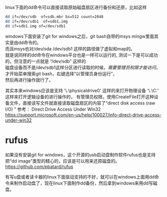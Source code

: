 linux下面的dd命令可以直接读取原始磁盘扇区进行备份和还原，比如这样
```sh
dd if=/dev/sdb  of=sdb.mbr bs=512 count=2048
dd if=/dev/sdb1  of=sdb1.img 
dd if=sdb1.img of=/dev/sdb1
```

windows下面安装了git for windows之后，git bash自带的msys mingw里面其实是由dd命令的。   
而且msys也对/dev/sda  /dev/sdb1 这样的路径做了虚拟和map的。   
就是说同样的dd命令在windows平台也是一样可以运行的, 测试一下是可以成功的。但注意的一点就是 “/dev/sdb” 这样的   
磁盘设备而不是/dev/sdb1这样分区进行读取的时候，*需要管理员权限才能访问*，才开始菜单搜索git bash，右键选择“以管理员身份运行”，   
然后再进行操作就行了。   
 
其实本来windows应该是支持  '\\.\physicaldrive0' 这样的来打开物理设备  '\\.\C:' 这样来打开逻辑设备的进行操作的， 
有管理员权限，使用CreateFile打开这种设备文件，直接读写文件就直接读取磁盘扇区的内容了“direct disk access (raw I/O) ”
参考：
Direct Drive Access Under Win32   
https://support.microsoft.com/en-us/help/100027/info-direct-drive-access-under-win32   


rufus
=====
如果没有安装git for windows，这个开源的usb启动盘制作软件rufus也是支持把“dd image”类型的精心的，应该是可以用来还原磁盘的。
https://github.com/pbatard/rufus



有写u盘或者读卡器的linux下面驱动支持的不好，就可以在windows上面用dd命令来制作启动盘了，现在linux下面制作dd备份，然后拿到windows来用dd写磁盘。
